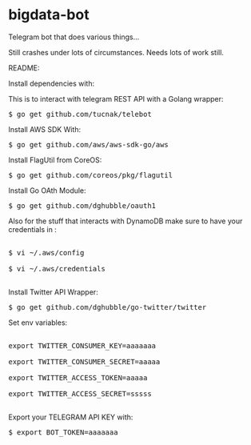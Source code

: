 # bigdata-bot
Telegram bot that does various things...

Still crashes under lots of circumstances. Needs lots of work still.

README:

Install dependencies with:

This is to interact with telegram REST API with a Golang wrapper:
<pre>
$ go get github.com/tucnak/telebot
</pre>
Install AWS SDK With:
<pre>
$ go get github.com/aws/aws-sdk-go/aws
</pre>
Install FlagUtil from CoreOS:
<pre>
$ go get github.com/coreos/pkg/flagutil
</pre>
Install Go OAth Module:
<pre>
$ go get github.com/dghubble/oauth1
</pre>

Also for the stuff that interacts with DynamoDB make sure
to have your credentials in :
<pre>

$ vi ~/.aws/config

$ vi ~/.aws/credentials

</pre>


Install Twitter API Wrapper:

<pre>
$ go get github.com/dghubble/go-twitter/twitter
</pre>


Set env variables:
<pre>

export TWITTER_CONSUMER_KEY=aaaaaaa

export TWITTER_CONSUMER_SECRET=aaaaa

export TWITTER_ACCESS_TOKEN=aaaaa

export TWITTER_ACCESS_SECRET=sssss

</pre>




Export your TELEGRAM API KEY with:


<pre>
$ export BOT_TOKEN=aaaaaaa

</pre>
